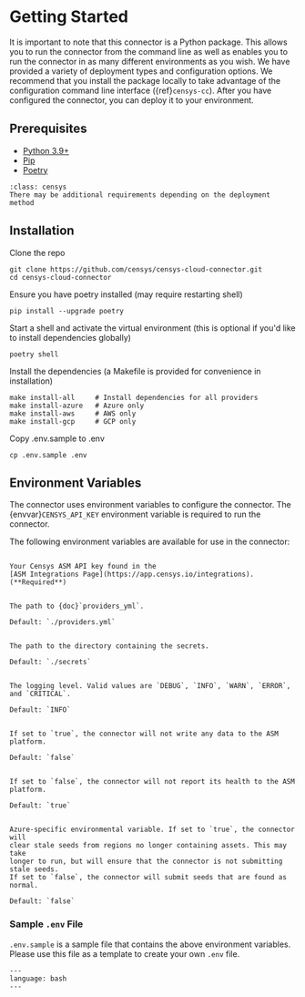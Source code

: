 # Getting Started

It is important to note that this connector is a Python package. This allows
you to run the connector from the command line as well as enables you to run
the connector in as many different environments as you wish. We have provided
a variety of deployment types and configuration options. We recommend that you
install the package locally to take advantage of the configuration command line
interface ({ref}`censys-cc`). After you have configured the
connector, you can deploy it to your environment.

## Prerequisites

- [Python 3.9+][python-install]
- [Pip][pip-install]
- [Poetry][poetry-install]

```{admonition} Note
:class: censys
There may be additional requirements depending on the deployment method
```

## Installation

Clone the repo

```{prompt} bash
git clone https://github.com/censys/censys-cloud-connector.git
cd censys-cloud-connector
```

Ensure you have poetry installed (may require restarting shell)

```{prompt} bash
pip install --upgrade poetry
```

Start a shell and activate the virtual environment
(this is optional if you'd like to install dependencies globally)

```{prompt} bash
poetry shell
```

Install the dependencies
(a Makefile is provided for convenience in installation)

  ```{prompt} bash
  make install-all     # Install dependencies for all providers
  make install-azure   # Azure only
  make install-aws     # AWS only
  make install-gcp     # GCP only
  ```

Copy .env.sample to .env

```{prompt} bash
cp .env.sample .env
```

## Environment Variables

The connector uses environment variables to configure the connector. The
{envvar}`CENSYS_API_KEY` environment variable is required to run the connector.

The following environment variables are available for use in the connector:

```{envvar} CENSYS_API_KEY

Your Censys ASM API key found in the
[ASM Integrations Page](https://app.censys.io/integrations). (**Required**)
```

```{envvar} PROVIDERS_CONFIG_FILE

The path to {doc}`providers_yml`.

Default: `./providers.yml`
```

```{envvar} SECRETS_DIR

The path to the directory containing the secrets.

Default: `./secrets`
```

```{envvar} LOGGING_LEVEL

The logging level. Valid values are `DEBUG`, `INFO`, `WARN`, `ERROR`, and `CRITICAL`.

Default: `INFO`
```

```{envvar} DRY_RUN

If set to `true`, the connector will not write any data to the ASM platform.

Default: `false`
```

```{envvar} HEALTHCHECK_ENABLED

If set to `false`, the connector will not report its health to the ASM platform.

Default: `true`
```

```{envvar} AZURE_REFRESH_ALL_REGIONS

Azure-specific environmental variable. If set to `true`, the connector will
clear stale seeds from regions no longer containing assets. This may take
longer to run, but will ensure that the connector is not submitting stale seeds.
If set to `false`, the connector will submit seeds that are found as normal.

Default: `false`
```

### Sample `.env` File

`.env.sample` is a sample file that contains the above environment variables.
Please use this file as a template to create your own `.env` file.

```{literalinclude} ../.env.sample
---
language: bash
---
```

<!-- References -->
[python-install]: https://www.python.org/downloads/
[poetry-install]: https://python-poetry.org/docs/
[pip-install]: https://pip.pypa.io/en/stable/installation/
